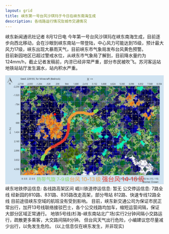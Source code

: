 ```yaml
---
layout: grid
title: 峡东第一号台风沙琪玛于今日在峡东南海生成
description: 各线路运行情况及城市交通情况
---
```

峡东新闻通讯社记者 8月12日电  今年第一号台风沙琪玛在峡东南海生成，目前逐步向西北移动，会在沙眼到峡东南站一带登陆，中心风力可能达到15级，预计最大风力17级，峡东出现大暴雨天气，目前峡东市气象局发布台风黄色预警。  
目前新园地区已超过警戒水位，从峡东市气象局了解到，目前降水量约为124mm/h，截止记者发稿前，内涝已经非常严重，部分市民被吹飞。苏河客运站地铁站站厅发生漏水，站内积水严重。  
<div class="row">
    <div class="col-sm-3 col-xs-4">
        <img src="/assets/typhoon1.png" />
    </div>
峡东地铁停运信息:  
各线路高架区间  
崛川铁道停运信息:  
暂无  
公交停运信息:  
7路全线  
经新园的810路、831路、835路改走高架，部分甩站  
812路、快速专线12路全线  
目前途径峡东空域的航班没有受到影响。  
目前，峡东新交通公司为保证市民正常出行，加开13号线联络接驳巴士，各个公交线路均加车，缩短运营间隔，保证大部分区域正常通行。  
地铁5号线(杉海-峡东南站北广场)实行2分钟间隔小交路运行，疏散更多乘客，大交路间隔8分钟。  
但台风天气出行危险，小编建议您尽量减少出行，以免发生危险。  
(以上信息仅在峡东发生，并非现实)